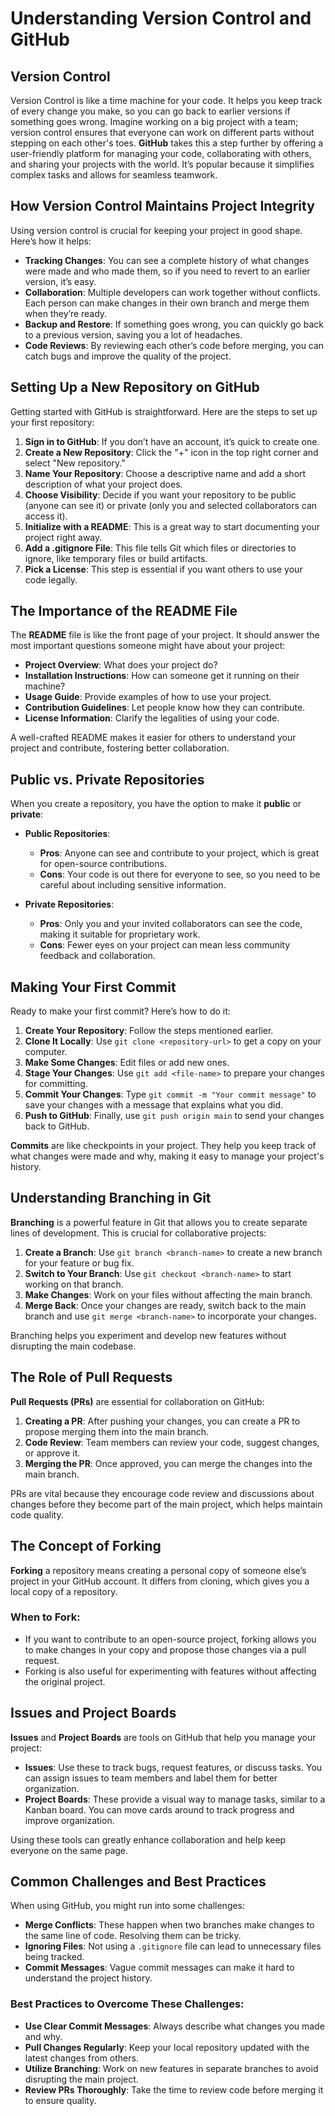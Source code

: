 # Understanding Version Control and GitHub

## Version Control

Version Control is like a time machine for your code. It helps you keep track of every change you make, so you can go back to earlier versions if something goes wrong. Imagine working on a big project with a team; version control ensures that everyone can work on different parts without stepping on each other's toes. **GitHub** takes this a step further by offering a user-friendly platform for managing your code, collaborating with others, and sharing your projects with the world. It’s popular because it simplifies complex tasks and allows for seamless teamwork.

## How Version Control Maintains Project Integrity

Using version control is crucial for keeping your project in good shape. Here’s how it helps:

- **Tracking Changes**: You can see a complete history of what changes were made and who made them, so if you need to revert to an earlier version, it’s easy.
- **Collaboration**: Multiple developers can work together without conflicts. Each person can make changes in their own branch and merge them when they’re ready.
- **Backup and Restore**: If something goes wrong, you can quickly go back to a previous version, saving you a lot of headaches.
- **Code Reviews**: By reviewing each other’s code before merging, you can catch bugs and improve the quality of the project.

## Setting Up a New Repository on GitHub

Getting started with GitHub is straightforward. Here are the steps to set up your first repository:

1. **Sign in to GitHub**: If you don’t have an account, it’s quick to create one.
2. **Create a New Repository**: Click the "+" icon in the top right corner and select "New repository."
3. **Name Your Repository**: Choose a descriptive name and add a short description of what your project does.
4. **Choose Visibility**: Decide if you want your repository to be public (anyone can see it) or private (only you and selected collaborators can access it).
5. **Initialize with a README**: This is a great way to start documenting your project right away.
6. **Add a .gitignore File**: This file tells Git which files or directories to ignore, like temporary files or build artifacts.
7. **Pick a License**: This step is essential if you want others to use your code legally.

## The Importance of the README File

The **README** file is like the front page of your project. It should answer the most important questions someone might have about your project:

- **Project Overview**: What does your project do?
- **Installation Instructions**: How can someone get it running on their machine?
- **Usage Guide**: Provide examples of how to use your project.
- **Contribution Guidelines**: Let people know how they can contribute.
- **License Information**: Clarify the legalities of using your code.

A well-crafted README makes it easier for others to understand your project and contribute, fostering better collaboration.

## Public vs. Private Repositories

When you create a repository, you have the option to make it **public** or **private**:

- **Public Repositories**:
    - **Pros**: Anyone can see and contribute to your project, which is great for open-source contributions.
    - **Cons**: Your code is out there for everyone to see, so you need to be careful about including sensitive information.

- **Private Repositories**:
    - **Pros**: Only you and your invited collaborators can see the code, making it suitable for proprietary work.
    - **Cons**: Fewer eyes on your project can mean less community feedback and collaboration.

## Making Your First Commit

Ready to make your first commit? Here’s how to do it:

1. **Create Your Repository**: Follow the steps mentioned earlier.
2. **Clone It Locally**: Use `git clone <repository-url>` to get a copy on your computer.
3. **Make Some Changes**: Edit files or add new ones.
4. **Stage Your Changes**: Use `git add <file-name>` to prepare your changes for committing.
5. **Commit Your Changes**: Type `git commit -m "Your commit message"` to save your changes with a message that explains what you did.
6. **Push to GitHub**: Finally, use `git push origin main` to send your changes back to GitHub.

**Commits** are like checkpoints in your project. They help you keep track of what changes were made and why, making it easy to manage your project's history.

## Understanding Branching in Git

**Branching** is a powerful feature in Git that allows you to create separate lines of development. This is crucial for collaborative projects:

1. **Create a Branch**: Use `git branch <branch-name>` to create a new branch for your feature or bug fix.
2. **Switch to Your Branch**: Use `git checkout <branch-name>` to start working on that branch.
3. **Make Changes**: Work on your files without affecting the main branch.
4. **Merge Back**: Once your changes are ready, switch back to the main branch and use `git merge <branch-name>` to incorporate your changes.

Branching helps you experiment and develop new features without disrupting the main codebase.

## The Role of Pull Requests

**Pull Requests (PRs)** are essential for collaboration on GitHub:

1. **Creating a PR**: After pushing your changes, you can create a PR to propose merging them into the main branch.
2. **Code Review**: Team members can review your code, suggest changes, or approve it.
3. **Merging the PR**: Once approved, you can merge the changes into the main branch.

PRs are vital because they encourage code review and discussions about changes before they become part of the main project, which helps maintain code quality.

## The Concept of Forking

**Forking** a repository means creating a personal copy of someone else’s project in your GitHub account. It differs from cloning, which gives you a local copy of a repository.

### When to Fork:

- If you want to contribute to an open-source project, forking allows you to make changes in your copy and propose those changes via a pull request.
- Forking is also useful for experimenting with features without affecting the original project.

## Issues and Project Boards

**Issues** and **Project Boards** are tools on GitHub that help you manage your project:

- **Issues**: Use these to track bugs, request features, or discuss tasks. You can assign issues to team members and label them for better organization.
- **Project Boards**: These provide a visual way to manage tasks, similar to a Kanban board. You can move cards around to track progress and improve organization.

Using these tools can greatly enhance collaboration and help keep everyone on the same page.

## Common Challenges and Best Practices

When using GitHub, you might run into some challenges:

- **Merge Conflicts**: These happen when two branches make changes to the same line of code. Resolving them can be tricky.
- **Ignoring Files**: Not using a `.gitignore` file can lead to unnecessary files being tracked.
- **Commit Messages**: Vague commit messages can make it hard to understand the project history.

### Best Practices to Overcome These Challenges:

- **Use Clear Commit Messages**: Always describe what changes you made and why.
- **Pull Changes Regularly**: Keep your local repository updated with the latest changes from others.
- **Utilize Branching**: Work on new features in separate branches to avoid disrupting the main project.
- **Review PRs Thoroughly**: Take the time to review code before merging it to ensure quality.


